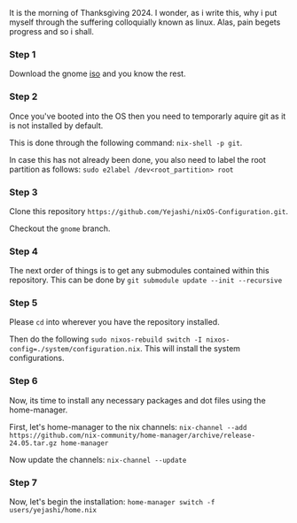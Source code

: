It is the morning of Thanksgiving 2024. I wonder, as i write this, why i put myself through the suffering colloquially known as linux. Alas, pain begets progress and so i shall.

### Step 1
Download the gnome [iso](https://github.com/Yejashi/nixOS-Configuration.git) and you know the rest.

### Step 2
Once you've booted into the OS then you need to temporarly aquire git as it is not installed by default. 

This is done through the following command: `nix-shell -p git`.

In case this has not already been done, you also need to label the root partition as follows: `sudo e2label /dev<root_partition> root`

### Step 3
Clone this repository `https://github.com/Yejashi/nixOS-Configuration.git`.

Checkout the `gnome` branch.

### Step 4
The next order of things is to get any submodules contained within this repository. This can be done by `git submodule update --init --recursive`

### Step 5
Please `cd` into wherever you have the repository installed.

Then do the following `sudo nixos-rebuild switch -I nixos-config=./system/configuration.nix`. This will install the system configurations.

### Step 6
Now, its time to install any necessary packages and dot files using the home-manager.

First, let's home-manager to the nix channels: `nix-channel --add https://github.com/nix-community/home-manager/archive/release-24.05.tar.gz home-manager`

Now update the channels: `nix-channel --update`

### Step 7
Now, let's begin the installation: `home-manager switch -f users/yejashi/home.nix`
